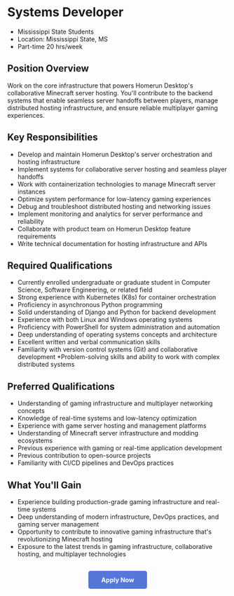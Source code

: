 # Systems Developer

<ul class="job-info">
    <li> Mississippi State Students</li>
    <li> Location: Mississippi State, MS </li>
    <li> Part-time 20 hrs/week</li>
</ul>

## Position Overview

Work on the core infrastructure that powers Homerun Desktop's collaborative Minecraft server hosting. You'll contribute to the backend systems that enable seamless server handoffs between players, manage distributed hosting infrastructure, and ensure reliable multiplayer gaming experiences.

## Key Responsibilities

* Develop and maintain Homerun Desktop's server orchestration and hosting infrastructure
* Implement systems for collaborative server hosting and seamless player handoffs
* Work with containerization technologies to manage Minecraft server instances
* Optimize system performance for low-latency gaming experiences
* Debug and troubleshoot distributed hosting and networking issues
* Implement monitoring and analytics for server performance and reliability
* Collaborate with product team on Homerun Desktop feature requirements
* Write technical documentation for hosting infrastructure and APIs

## Required Qualifications

* Currently enrolled undergraduate or graduate student in Computer Science, Software Engineering, or related field
* Strong experience with Kubernetes (K8s) for container orchestration
* Proficiency in asynchronous Python programming
* Solid understanding of Django and Python for backend development
* Experience with both Linux and Windows operating systems
* Proficiency with PowerShell for system administration and automation
* Deep understanding of operating systems concepts and architecture
* Excellent written and verbal communication skills
* Familiarity with version control systems (Git) and collaborative development
*Problem-solving skills and ability to work with complex distributed systems

## Preferred Qualifications

* Understanding of gaming infrastructure and multiplayer networking concepts
* Knowledge of real-time systems and low-latency optimization
* Experience with game server hosting and management platforms
* Understanding of Minecraft server infrastructure and modding ecosystems
* Previous experience with gaming or real-time application development
* Previous contribution to open-source projects
* Familiarity with CI/CD pipelines and DevOps practices

## What You'll Gain

* Experience building production-grade gaming infrastructure and real-time systems
* Deep understanding of modern infrastructure, DevOps practices, and gaming server management
* Opportunity to contribute to innovative gaming infrastructure that's revolutionizing Minecraft hosting
* Exposure to the latest trends in gaming infrastructure, collaborative hosting, and multiplayer technologies

<div style="text-align: center; margin: 30px 0;">
  <a href="https://forms.gle/EZP65JyrJWKTemty6" target="_blank" style="background-color: #5677da; color: white; padding: 12px 30px; border-radius: 5px; text-decoration: none; font-weight: bold; display: inline-block;">
    Apply Now
  </a>
</div>